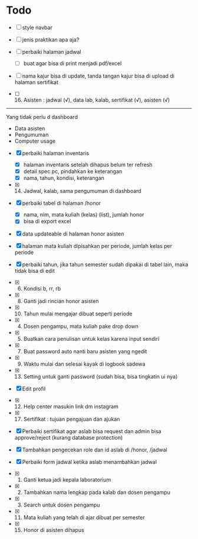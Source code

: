 # Todo
- [ ] style navbar
- [ ] jenis praktikan apa aja?

- [ ] perbaiki halaman jadwal
    - [ ] buat agar bisa di print menjadi pdf/excel
- [ ] nama kajur bisa di update, tanda tangan kajur bisa di upload di halaman sertifikat
- [ ] 16. Asisten : jadwal (√), data lab, kalab, sertifikat (√), asisten (√)

****
Yang tidak perlu d dashboard
* Data asisten
* Pengumuman
* Computer usage

- [x] perbaiki halaman inventaris
    - [x] halaman inventaris setelah dihapus belum ter refresh      
    - [x] detail spec pc, pindahkan ke keterangan
    - [x] nama, tahun, kondisi, keterangan
- [x] 14. Jadwal, kalab, sama pengumuman di dashboard
- [x] perbaiki tabel di halaman /honor
    - [x] nama, nim, mata kuliah (kelas) (list), jumlah honor
    - [x] bisa di export excel 
- [x] data updateable di halaman honor asisten 
- [x] halaman mata kuliah dipisahkan per periode, jumlah kelas per periode
- [x] perbaiki tahun, jika tahun semester sudah dipakai di tabel lain, maka tidak bisa di edit
- [x] 6. Kondisi b, rr, rb
- [x] 8. Ganti jadi rincian honor asisten
- [x] 10. Tahun mulai mengajar dibuat seperti periode
- [x] 4. Dosen pengampu, mata kuliah pake drop down 
- [x] 5. Buatkan cara penulisan untuk kelas karena input sendiri 
- [x] 7. Buat password auto nanti baru asisten yang ngedit
- [x] 9. Waktu mulai dan selesai kayak di logbook sadewa
- [x] 13. Setting untuk ganti password (sudah bisa, bisa tingkatin ui nya)
- [x] Edit profil
- [x] 12. Help center masukin link dm instagram
- [x] 17. Sertifikat : tujuan pengajuan dan ajukan
- [x] Perbaiki sertifikat agar aslab bisa request dan admin bisa approve/reject (kurang database protection)
- [x] Tambahkan pengecekan role dan id aslab di /honor, /jadwal
- [x] Perbaiki form jadwal ketika aslab menambahkan jadwal 
- [x] 1. Ganti ketua jadi kepala laboratorium
- [x] 2. Tambahkan nama lengkap pada kalab dan dosen pengampu

- [x] 3. Search untuk dosen pengampu
- [x] 11. Mata kuliah yang telah di ajar dibuat per semester
- [x] 15. Honor di asisten dihapus
